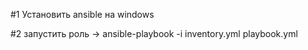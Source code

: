 #1 Установить ansible на windows

#2 запустить роль -> ansible-playbook -i inventory.yml playbook.yml
